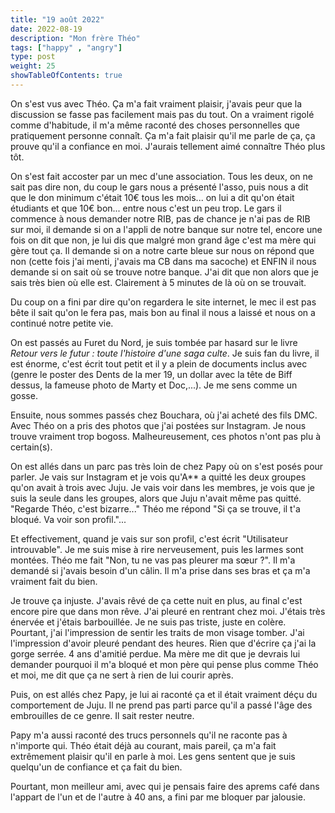```yaml
---
title: "19 août 2022"
date: 2022-08-19
description: "Mon frère Théo"
tags: ["happy" , "angry"]
type: post
weight: 25
showTableOfContents: true
---
```


On s'est vus avec Théo. Ça m'a fait vraiment plaisir, j'avais peur que la discussion se fasse pas facilement mais pas du tout. On a vraiment rigolé comme d'habitude, il m'a même raconté des choses personnelles que pratiquement personne connaît. Ça m'a fait plaisir qu'il me parle de ça, ça prouve qu'il a confiance en moi. J'aurais tellement aimé connaître Théo plus tôt.

On s'est fait accoster par un mec d'une association. Tous les deux, on ne sait pas dire non, du coup le gars nous a présenté l'asso, puis nous a dit que le don minimum c'était 10€ tous les mois... on lui a dit qu'on était étudiants et que 10€ bon... entre nous c'est un peu trop. Le gars il commence à nous demander notre RIB, pas de chance je n'ai pas de RIB sur moi, il demande si on a l'appli de notre banque sur notre tel, encore une fois on dit que non, je lui dis que malgré mon grand âge c'est ma mère qui gère tout ça. Il demande si on a notre carte bleue sur nous on répond que non (cette fois j'ai menti, j'avais ma CB dans ma sacoche) et ENFIN il nous demande si on sait où se trouve notre banque. J'ai dit que non alors que je sais très bien où elle est. Clairement à 5 minutes de là où on se trouvait.

Du coup on a fini par dire qu'on regardera le site internet, le mec il est pas bête il sait qu'on le fera pas, mais bon au final il nous a laissé et nous on a continué notre petite vie.

On est passés au Furet du Nord, je suis tombée par hasard sur le livre *Retour vers le futur : toute l'histoire d'une saga culte*. Je suis fan du livre, il est énorme, c'est écrit tout petit et il y a plein de documents inclus avec (genre le poster des Dents de la mer 19, un dollar avec la tête de Biff dessus, la fameuse photo de Marty et Doc,...). Je me sens comme un gosse.

Ensuite, nous sommes passés chez Bouchara, où j'ai acheté des fils DMC. Avec Théo on a pris des photos que j'ai postées sur Instagram. Je nous trouve vraiment trop bogoss. Malheureusement, ces photos n'ont pas plu à certain(s).

On est allés dans un parc pas très loin de chez Papy où on s'est posés pour parler. Je vais sur Instagram et je vois qu'A** a quitté les deux groupes qu'on avait à trois avec Juju. Je vais voir dans les membres, je vois que je suis la seule dans les groupes, alors que Juju n'avait même pas quitté. "Regarde Théo, c'est bizarre..." Théo me répond "Si ça se trouve, il t'a bloqué. Va voir son profil."...

Et effectivement, quand je vais sur son profil, c'est écrit "Utilisateur introuvable". Je me suis mise à rire nerveusement, puis les larmes sont montées. Théo me fait "Non, tu ne vas pas pleurer ma sœur ?". Il m'a demandé si j'avais besoin d'un câlin. Il m'a prise dans ses bras et ça m'a vraiment fait du bien.

Je trouve ça injuste. J'avais rêvé de ça cette nuit en plus, au final c'est encore pire que dans mon rêve. J'ai pleuré en rentrant chez moi. J'étais très énervée et j'étais barbouillée. Je ne suis pas triste, juste en colère. Pourtant, j'ai l'impression de sentir les traits de mon visage tomber. J'ai l'impression d'avoir pleuré pendant des heures. Rien que d'écrire ça j'ai la gorge serrée. 4 ans d'amitié perdue. Ma mère me dit que je devrais lui demander pourquoi il m'a bloqué et mon père qui pense plus comme Théo et moi, me dit que ça ne sert à rien de lui courir après.

Puis, on est allés chez Papy, je lui ai raconté ça et il était vraiment déçu du comportement de Juju. Il ne prend pas parti parce qu'il a passé l'âge des embrouilles de ce genre. Il sait rester neutre. 

Papy m'a aussi raconté des trucs personnels qu'il ne raconte pas à n'importe qui. Théo était déjà au courant, mais pareil, ça m'a fait extrêmement plaisir qu'il en parle à moi. Les gens sentent que je suis quelqu'un de confiance et ça fait du bien.

Pourtant, mon meilleur ami, avec qui je pensais faire des aprems café dans l'appart de l'un et de l'autre à 40 ans, a fini par me bloquer par jalousie.